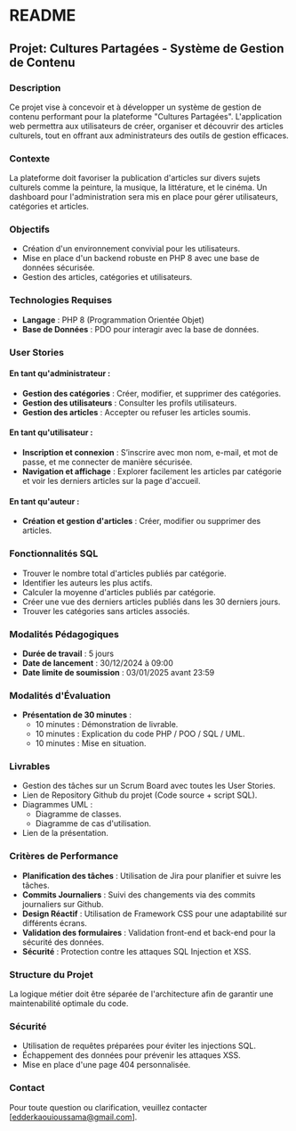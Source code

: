 # README

## Projet: Cultures Partagées - Système de Gestion de Contenu

### Description
Ce projet vise à concevoir et à développer un système de gestion de contenu performant pour la plateforme "Cultures Partagées". L'application web permettra aux utilisateurs de créer, organiser et découvrir des articles culturels, tout en offrant aux administrateurs des outils de gestion efficaces.

### Contexte
La plateforme doit favoriser la publication d'articles sur divers sujets culturels comme la peinture, la musique, la littérature, et le cinéma. Un dashboard pour l'administration sera mis en place pour gérer utilisateurs, catégories et articles.

### Objectifs
- Création d'un environnement convivial pour les utilisateurs.
- Mise en place d'un backend robuste en PHP 8 avec une base de données sécurisée.
- Gestion des articles, catégories et utilisateurs.

### Technologies Requises
- **Langage** : PHP 8 (Programmation Orientée Objet)
- **Base de Données** : PDO pour interagir avec la base de données.

### User Stories
#### En tant qu'administrateur :
- **Gestion des catégories** : Créer, modifier, et supprimer des catégories.
- **Gestion des utilisateurs** : Consulter les profils utilisateurs.
- **Gestion des articles** : Accepter ou refuser les articles soumis.

#### En tant qu'utilisateur :
- **Inscription et connexion** : S’inscrire avec mon nom, e-mail, et mot de passe, et me connecter de manière sécurisée.
- **Navigation et affichage** : Explorer facilement les articles par catégorie et voir les derniers articles sur la page d'accueil.

#### En tant qu'auteur :
- **Création et gestion d'articles** : Créer, modifier ou supprimer des articles.

### Fonctionnalités SQL
- Trouver le nombre total d'articles publiés par catégorie.
- Identifier les auteurs les plus actifs.
- Calculer la moyenne d'articles publiés par catégorie.
- Créer une vue des derniers articles publiés dans les 30 derniers jours.
- Trouver les catégories sans articles associés.

### Modalités Pédagogiques
- **Durée de travail** : 5 jours
- **Date de lancement** : 30/12/2024 à 09:00
- **Date limite de soumission** : 03/01/2025 avant 23:59

### Modalités d'Évaluation
- **Présentation de 30 minutes** :
  - 10 minutes : Démonstration de livrable.
  - 10 minutes : Explication du code PHP / POO / SQL / UML.
  - 10 minutes : Mise en situation.

### Livrables
- Gestion des tâches sur un Scrum Board avec toutes les User Stories.
- Lien de Repository Github du projet (Code source + script SQL).
- Diagrammes UML :
  - Diagramme de classes.
  - Diagramme de cas d'utilisation.
- Lien de la présentation.

### Critères de Performance
- **Planification des tâches** : Utilisation de Jira pour planifier et suivre les tâches.
- **Commits Journaliers** : Suivi des changements via des commits journaliers sur Github.
- **Design Réactif** : Utilisation de Framework CSS pour une adaptabilité sur différents écrans.
- **Validation des formulaires** : Validation front-end et back-end pour la sécurité des données.
- **Sécurité** : Protection contre les attaques SQL Injection et XSS.

### Structure du Projet
La logique métier doit être séparée de l'architecture afin de garantir une maintenabilité optimale du code.

### Sécurité
- Utilisation de requêtes préparées pour éviter les injections SQL.
- Échappement des données pour prévenir les attaques XSS.
- Mise en place d'une page 404 personnalisée.

### Contact
Pour toute question ou clarification, veuillez contacter [edderkaouioussama@gmail.com].

